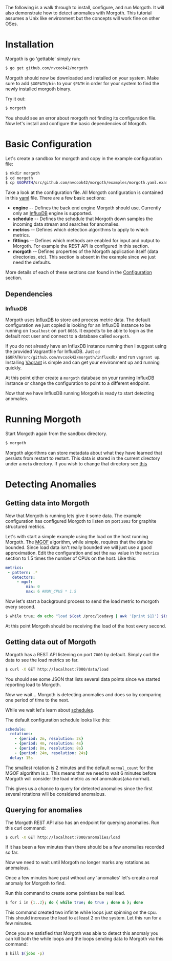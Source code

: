 
The following is a walk through to install, configure, and run Morgoth. It will also demonstrate
how to detect anomalies with Morgoth. This tutorial assumes a Unix like environment but the concepts
will work fine on other OSes.

# Installation

Morgoth is go 'gettable' simply run:

```bash
$ go get github.com/nvcook42/morgoth
```

Morgoth should now be downloaded and installed on your system. Make sure to add
`$GOPATH/bin` to your `$PATH` in order for your system to find the newly installed morgoth binary.


Try it out:

```bash
$ morgoth
```

You should see an error about morgoth not finding its configuration file. Now let's install
and configure the basic dependencies of Morgoth.


# Basic Configuration

Let's create a sandbox for morgoth and copy in the example configuration file:

```bash
$ mkdir morgoth
$ cd morgoth
$ cp $GOPATH/src/github.com/nvcook42/morgoth/examples/morgoth.yaml.example ./morgoth.yaml
```

Take a look at the configuration file. All Morgoth configuration is contained in this [yaml](http://en.wikipedia.org/wiki/YAML) file.
There are a few basic sections:

* **engine** -- Defines the back end engine Morgoth should use. Currently only an [InfluxDB](http://influxdb.com) engine is supported.
* **schedule** -- Defines the schedule that Morgoth down samples the incoming data stream and searches for anomalies.
* **metrics** -- Defines which detection algorithms to apply to which metrics.
* **fittings** -- Defines which methods are enabled for input and output to Morgoth. For example the REST API is configured in this section.
* **morgoth** -- Defines properties of the Morgoth application itself (data directories, etc). This section is absent in the example since we just need the defaults.

More details of each of these sections can found in the [Configuration](/configuration/configuration) section.


## Dependencies

### InfluxDB

Morgoth uses [InfluxDB](http://influxdb.com) to store and process metric data. The default configuration we
just copied is looking for an InfluxDB instance to be running on `localhost` on port `8086`. It expects
to be able to login as the default root user and connect to a database called `morgoth`.

If you do not already have an InfluxDB instance running then I suggest using the provided Vagrantfile for InfluxDB. Just `cd $GOPATH/src/github.com/nvcook42/morgoth/influxdb/` and run
`vagrant up`. Installing [Vagrant](https://www.vagrantup.com/) is simple and can get your environment up and running quickly.

At this point either create a `morgoth` database on your running InfluxDB instance or change the configuration to point to a different endpoint.

Now that we have InfluxDB running Morgoth is ready to start detecting anomalies.


# Running Morgoth

Start Morgoth again from the sandbox directory.

```bash
$ morgoth
```

Morgoth algorithms can store metadata about what they have learned that persists from restart to restart.
This data is stored in the current directory under a `meta` directory. If you wish to change that directory
see [this](configuration/morgoth/)

# Detecting Anomalies

## Getting data into Morgoth

Now that Morgoth is running lets give it some data. The example configuration has configured Morgoth to
listen on port `2003` for graphite structured metrics.

Let's with start a simple example using the load on the host running Morgoth. The [MGOF](#) algorithm, while simple,
requires that the data be bounded. Since load data isn't really bounded we will just use a good approximation.
Edit the configuration and set the `max` value in the `metrics` section to 1.5 times the number of CPUs on the 
host. Like this:

```yaml
metrics:
 - pattern: .*
   detectors:
     - mgof:
         min: 0
         max: 6 #NUM_CPUS * 1.5
```

Now let's start a background process to send the load metric to morgoth every second.

```bash
$ while true; do echo "load $(cat /proc/loadavg | awk '{print $1}') $(date +'%s')" | nc localhost 2003; sleep 1; done &
```

At this point Morgoth should be receiving the load of the host every second.

## Getting data out of Morgoth

Morgoth has a REST API listening on port `7000` by default. Simply curl the data to see the load metrics so far.

```bash
$ curl -X GET http://localhost:7000/data/load
```

You should see some JSON that lists several data points since we started reporting load to Morgoth.

Now we wait... Morgoth is detecting anomalies and does so by comparing one period of time to the next.

While we wait let's learn about [schedules](configuration/schedule/).

The default configuration schedule looks like this:

```yaml
schedule:
  rotations:
    - {period: 2m, resolution: 2s}
    - {period: 4m, resolution: 4s}
    - {period: 8m, resolution: 8s}
    - {period: 24m, resolution: 24s}
  delay: 15s
```

The smallest rotation is 2 minutes and the default `normal_count` for the MGOF algorithm is `3`. This means that
we need to wait 6 minutes before Morgoth will consider the load metric as not anomalous(aka normal).

This gives us a chance to query for detected anomalies since the first several rotations will be considered anomalous.

## Querying for anomalies

The Morgoth REST API also has an endpoint for querying anomalies. Run this curl command:

```bash
$ curl -X GET http://localhost:7000/anomalies/load
```

If it has been a few minutes than there should be a few anomalies recorded so far.

Now we need to wait until Morgoth no longer marks any rotations as anomalous.

Once a few minutes have past without any 'anomalies' let's create a real anomaly for Morgoth to find.

Run this command to create some pointless be real load.

```bash
$ for i in {1..2}; do { while true; do true ; done & }; done
```

This command created two infinite while loops just spinning on the cpu. This should increase the load to at least 2 on the system.
Let this run for a few minutes.

Once you are satisfied that Morgoth was able to detect this anomaly you can kill both the while loops and the loops sending data to Morgoth
via this command:

```bash
$ kill $(jobs -p)
```


